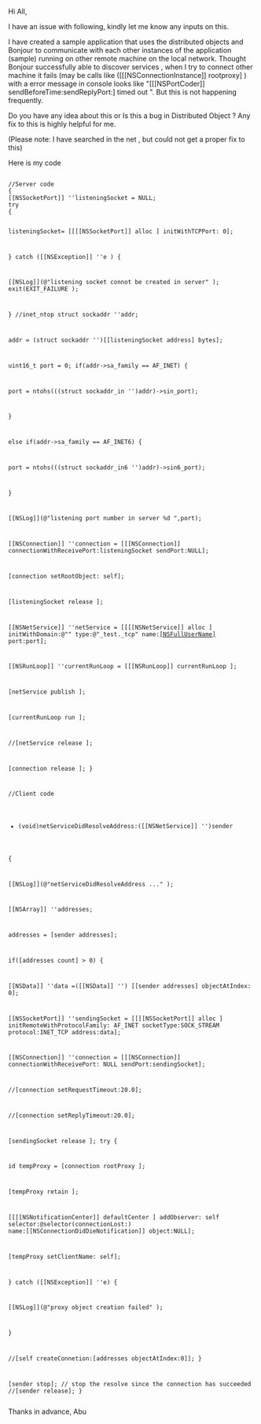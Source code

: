 Hi All,

I have an issue with following,  kindly let me know  any inputs on this.

I have created a sample  application that uses the distributed objects and Bonjour to communicate with each other instances of the application (sample) running
on other remote machine on the local network. Thought Bonjour successfully able to discover services , when I try to connect other machine it fails
(may be calls like ([[[NSConnectionInstance]] rootproxy]  ) with a error message in console looks like   "[[[NSPortCoder]] sendBeforeTime:sendReplyPort:] timed out ". But this is not  happening frequently.

Do you have any idea about this or Is this a bug in Distributed Object ? Any fix to this is highly helpful  for me.

(Please note: I have searched in the net , but could not get a proper fix to this)

Here is my code

<code>
//Server code
{
[[NSSocketPort]] ''listeningSocket = NULL;
try 
{

listeningSocket= [[[[NSSocketPort]] alloc ] initWithTCPPort: 0];

}
catch ([[NSException]] ''e ) 
{

[[NSLog]](@"listening socket connot be created in server" );
exit(EXIT_FAILURE  );

}
//inet_ntop
struct sockaddr ''addr;

addr = (struct sockaddr '')[[listeningSocket address] bytes];

uint16_t  port = 0;
if(addr->sa_family == AF_INET)
{

port = ntohs(((struct sockaddr_in '')addr)->sin_port);

}

else if(addr->sa_family == AF_INET6)
{

port = ntohs(((struct sockaddr_in6 '')addr)->sin6_port);

}
	

[[NSLog]](@"listening port number in server %d ",port);

[[NSConnection]] ''connection = [[[NSConnection]] connectionWithReceivePort:listeningSocket  sendPort:NULL];

[connection setRootObject: self];

[listeningSocket release ];

[[NSNetService]] ''netService = [[[[NSNetService]] alloc ] initWithDomain:@"" type:@"_test._tcp" name:[[NSFullUserName]]() port:port];

[[NSRunLoop]] ''currentRunLoop = [[[NSRunLoop]] currentRunLoop ];

[netService publish ];

[currentRunLoop run ];

//[netService release ];

[connection release ];
}

//Client code

- (void)netServiceDidResolveAddress:([[NSNetService]] '')sender

{

[[NSLog]](@"netServiceDidResolveAddress ..." );

[[NSArray]] ''addresses;

addresses = [sender addresses];

if([addresses count] > 0) 
{

[[NSData]] ''data =([[NSData]] '') [[sender addresses] objectAtIndex: 0];

[[NSSocketPort]] ''sendingSocket = [[[[NSSocketPort]] alloc ] initRemoteWithProtocolFamily: AF_INET 
												          socketType:SOCK_STREAM 
                                                                                              protocol:INET_TCP 
                                                                                                    address:data];

[[NSConnection]] ''connection = [[[NSConnection]] connectionWithReceivePort: NULL sendPort:sendingSocket];

//[connection setRequestTimeout:20.0];

//[connection setReplyTimeout:20.0];

[sendingSocket release ];
try 
{

id tempProxy = [connection rootProxy ];

[tempProxy retain ];

[[[[NSNotificationCenter]] defaultCenter ] addObserver: self selector:@selector(connectionLost:) name:[[NSConnectionDidDieNotification]] object:NULL];

[tempProxy setClientName: self];

}
catch ([[NSException]] ''e)
{

[[NSLog]](@"proxy object creation failed" );

}

//[self createConnetion:[addresses objectAtIndex:0]];
}

[sender stop];		// stop the resolve since the connection has succeeded
				//[sender release];
} 

</code>
Thanks in advance,
Abu